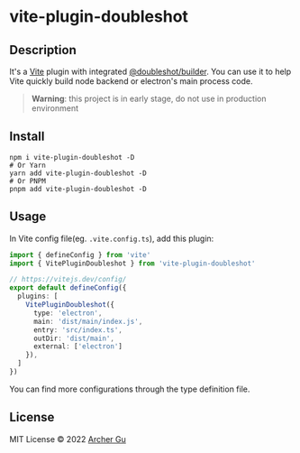 # vite-plugin-doubleshot

## Description

It's a [Vite](https://vitejs.dev/) plugin with integrated [@doubleshot/builder](https://github.com/archergu/doubleshot/tree/main/packages/builder#readme). You can use it to help Vite quickly build node backend or electron's main process code.

> **Warning**: this project is in early stage, do not use in production environment

## Install

```shell
npm i vite-plugin-doubleshot -D
# Or Yarn
yarn add vite-plugin-doubleshot -D
# Or PNPM
pnpm add vite-plugin-doubleshot -D
```

## Usage

In Vite config file(eg. `.vite.config.ts`), add this plugin:

```ts
import { defineConfig } from 'vite'
import { VitePluginDoubleshot } from 'vite-plugin-doubleshot'

// https://vitejs.dev/config/
export default defineConfig({
  plugins: [
    VitePluginDoubleshot({
      type: 'electron',
      main: 'dist/main/index.js',
      entry: 'src/index.ts',
      outDir: 'dist/main',
      external: ['electron']
    }),
  ]
})

```

You can find more configurations through the type definition file.

## License

MIT License © 2022 [Archer Gu](https://github.com/archergu)